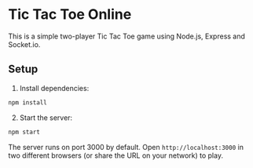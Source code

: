 # Tic Tac Toe Online

This is a simple two-player Tic Tac Toe game using Node.js, Express and Socket.io.

## Setup

1. Install dependencies:

```bash
npm install
```

2. Start the server:

```bash
npm start
```

The server runs on port 3000 by default. Open `http://localhost:3000` in two different browsers (or share the URL on your network) to play.
